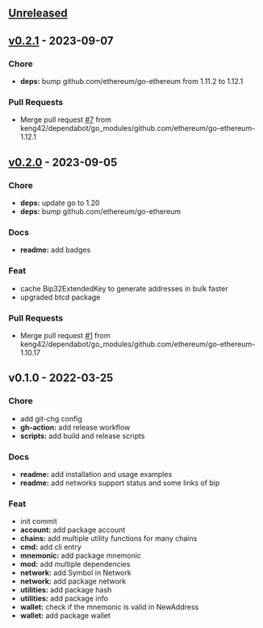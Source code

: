 <a name="unreleased"></a>
## [Unreleased]


<a name="v0.2.1"></a>
## [v0.2.1] - 2023-09-07
### Chore
- **deps:** bump github.com/ethereum/go-ethereum from 1.11.2 to 1.12.1

### Pull Requests
- Merge pull request [#7](https://github.com/keng42/xwallet/issues/7) from keng42/dependabot/go_modules/github.com/ethereum/go-ethereum-1.12.1


<a name="v0.2.0"></a>
## [v0.2.0] - 2023-09-05
### Chore
- **deps:** update go to 1.20
- **deps:** bump github.com/ethereum/go-ethereum

### Docs
- **readme:** add badges

### Feat
- cache Bip32ExtendedKey to generate addresses in bulk faster
- upgraded btcd package

### Pull Requests
- Merge pull request [#1](https://github.com/keng42/xwallet/issues/1) from keng42/dependabot/go_modules/github.com/ethereum/go-ethereum-1.10.17


<a name="v0.1.0"></a>
## v0.1.0 - 2022-03-25
### Chore
- add git-chg config
- **gh-action:** add release workflow
- **scripts:** add build and release scripts

### Docs
- **readme:** add installation and usage examples
- **readme:** add networks support status and some links of bip

### Feat
- init commit
- **account:** add package account
- **chains:** add multiple utility functions for many chains
- **cmd:** add cli entry
- **mnemonic:** add package mnemonic
- **mod:** add multiple dependencies
- **network:** add Symbol in Network
- **network:** add package network
- **utilities:** add package hash
- **utilities:** add package info
- **wallet:** check if the mnemonic is valid in NewAddress
- **wallet:** add package wallet


[Unreleased]: https://github.com/keng42/xwallet/compare/v0.2.1...HEAD
[v0.2.1]: https://github.com/keng42/xwallet/compare/v0.2.0...v0.2.1
[v0.2.0]: https://github.com/keng42/xwallet/compare/v0.1.0...v0.2.0
